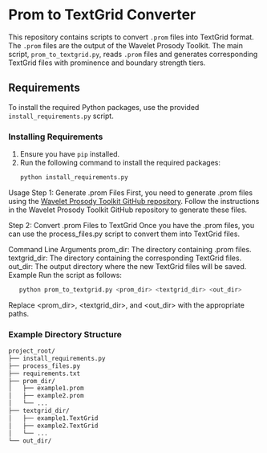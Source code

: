 # Prom to TextGrid Converter

This repository contains scripts to convert `.prom` files into TextGrid format. The `.prom` files are the output of the Wavelet Prosody Toolkit. The main script, `prom_to_textgrid.py`, reads `.prom` files and generates corresponding TextGrid files with prominence and boundary strength tiers.

## Requirements

To install the required Python packages, use the provided `install_requirements.py` script.

### Installing Requirements

1. Ensure you have `pip` installed.
2. Run the following command to install the required packages:
   ```sh
   python install_requirements.py
Usage
Step 1: Generate .prom Files
First, you need to generate .prom files using the [Wavelet Prosody Toolkit GitHub repository](https://github.com/asuni/wavelet_prosody_toolkit.git). Follow the instructions in the Wavelet Prosody Toolkit GitHub repository to generate these files.

Step 2: Convert .prom Files to TextGrid
Once you have the .prom files, you can use the process_files.py script to convert them into TextGrid files.

Command Line Arguments
prom_dir: The directory containing .prom files.
textgrid_dir: The directory containing the corresponding TextGrid files.
out_dir: The output directory where the new TextGrid files will be saved.
Example
Run the script as follows:
```sh
   python prom_to_textgrid.py <prom_dir> <textgrid_dir> <out_dir>
```

Replace <prom_dir>, <textgrid_dir>, and <out_dir> with the appropriate paths.

### Example Directory Structure
```sh
project_root/
├── install_requirements.py
├── process_files.py
├── requirements.txt
├── prom_dir/
│   ├── example1.prom
│   ├── example2.prom
│   └── ...
├── textgrid_dir/
│   ├── example1.TextGrid
│   ├── example2.TextGrid
│   └── ...
└── out_dir/

